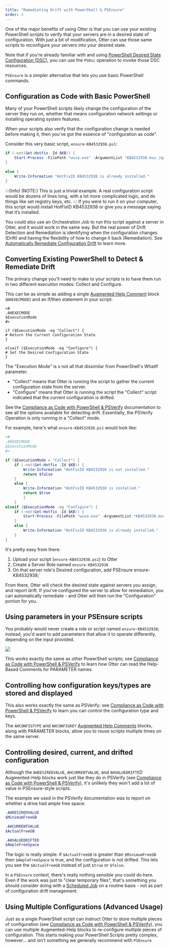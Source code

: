 ```yaml
---
title: "Remediating Drift with PowerShell & PSEnsure"
order: 3
---
```


One of the major benefits of using Otter is that you can use your existing PowerShell scripts to verify that your servers are in a desired state of configuration. With just a bit of modification, Otter can use those same scripts to reconfigure your servers into your desired state.

Note that if you're already familiar with and using [PowerShell Desired State Configuration (DSC)](https://docs.microsoft.com/en-us/powershell/scripting/dsc/overview/overview), you can use the `PSDsc` operation to invoke those DSC resources. 

`PSEnsure` is a simpler alternative that lets you use basic PowerShell commands.

## Configuration as Code with Basic PowerShell
Many of your PowerShell scripts likely change the configuration of the server they run on, whether that means configuration network settings or installing operating system features.

When your scripts also verify that the configuration change is needed before making it, then you've got the essence of "configuration as code".

Consider this very basic script, `ensure-KB4532938.ps1`:
```PowerShell
if (-not(Get-Hotfix -Id $KB)) {
    Start-Process -FilePath "wusa.exe" -ArgumentList "KB4532938.msu /quiet /norestart" -Wait 
} 

else {
    Write-Information "HotFixID KB4532938 is already installed."
}
```
:::(Info) (NOTE:)
This is just a trivial example. A real configuration script would be dozens of lines long, with a lot more complicated logic, and do things like set registry keys, etc. 
:::
If you were to run it on your computer, this script would install HotFixID KB4532938 or give you a message saying that it’s installed.

You could also use an Orchestration Job to run this script against a server in Otter, and it would work in the same way. But the real power of Drift Detection and Remediation is identifying when the configuration changes (Drift) and having the flexibility of how to change it back (Remediation). See [Automatically Remediate Configuration Drift](/docs/otter/drift-remediation-configuration-as-code/otter-automatically-remediate-configuration-drift) to learn more.

## Converting Existing PowerShell to Detect & Remediate Drift
The primary change you'll need to make to your scripts is to have them run in two different execution modes: Collect and Configure.

This can be as simple as adding a single [Augmented Help Comment](/docs/otter/scripting-in-otter/otter-scripting-augmented-help) block (`AHEXECMODE`) and an if/then statement in your script:
```(PowerShell)
<# 
.AHEXECMODE 
$ExecutionMode
#>

if ($ExecutionMode -eq "Collect") {
# Return the Current Configuration State
} 

elseif ($ExecutionMode -eq "Configure") {     
# Set the Desired Configuration State
}    
```
The "Execution Mode" is s not all that dissimilar from PowerShell's WhatIf parameter.
* "Collect" means that Otter is running the script to gather the current configuration state from the server.
* "Configure" means that Otter is running the script the "Collect" script indicated that the current configuration is drifted.

See the [Compliance as Code with PowerShell & PSVerify](/docs/otter/collecting-verifying-configuration/otter-compliance-as-code-with-powershell-psverify) documentation to see all the options available for detecting drift. Essentially, the PSVerify Operation is only running in a "Collect" mode.

For example, here's what `ensure-KB4532938.ps1` would look like:
```PowerShell
<# 
.AHEXECMODE 
$ExecutionMode
#>

if ($ExecutionMode = "Collect") {
    if (-not(Get-Hotfix -Id $KB)) {
        Write-Information "HotFixID KB4532938 is not installed."
        return $false
    } 
    else {
        Write-Information "HotFixID KB4532938 is installed."
        return $true
        }
    } 
elseif ($ExecutionMode -eq "Configure") { 
    if (-not(Get-Hotfix -Id $KB)) {
        Start-Process -FilePath "wusa.exe" -ArgumentList "KB4532938.msu /quiet /norestart" -Wait 
    } 
    else {
        Write-Information "HotFixID KB4532938 is already installed."
    }
}
```
It's pretty easy from there:
1. Upload your script (`ensure-KB4532938.ps1`) to Otter
2. Create a Server Role named `ensure-KB4532938`
3. On that server role's Desired configuration, add PSEnsure ensure-KB4532938;`

From there, Otter will check the desired state against servers you assign, and report drift.
If you've configured the server to allow for remediation, you can automatically remediate - and Otter will then run the "Configuration" portion for you.

## Using parameters in your PSEnsure scripts
You probably would never create a role or script named `ensure-KB4532938`; instead, you'd want to add parameters that allow it to operate differently, depending on the input provided.

![](/resources/docs/using-parameters-in%20your-PSEnsure-scripts.png)

This works exactly the same as other PowerShell scripts; see [Compliance as Code with PowerShell & PSVerify](/docs/otter/collecting-verifying-configuration/otter-compliance-as-code-with-powershell-psverify) to learn how Otter can read the Help-Based Comments for PARAMETER names.

## Controlling how configuration keys/types are stored and displayed
This also works exactly the same as PSVerify; see [Compliance as Code with PowerShell & PSVerify](/docs/otter/collecting-verifying-configuration/otter-compliance-as-code-with-powershell-psverify) to learn you can control the configuration type and keys.

The `AHCONFIGTYPE` and `AHCONFIGKEY` [Augmented Help Comments](/docs/otter/scripting-in-otter/otter-scripting-augmented-help) blocks, along with PARAMETER blocks, allow you to reuse scripts multiple times on the same server.

## Controlling desired, current, and drifted configuration
Although the `AHDESIREDVALUE`, `AHCURRENTVALUE`, and `AHVALUEDRIFTE`D Augmented-Help blocks work just like they do in PSVerify (see [Compliance as Code with PowerShell & PSVerify](/docs/otter/collecting-verifying-configuration/otter-compliance-as-code-with-powershell-psverify)), it's unlikely they won't add a lot of value in PSEnsure-style scripts.

The example we used in the PSVerify documentation was to report on whether a drive had ample free space:
```PowerShell
.AHDESIREDVALUE 
$MinimumFreeGB

.AHCURRENTVALUE 
$ActualFreeGB

.AHVALUEDRIFTED
$AmpleFreeSpace
````
The logic is really simple:  if `$ActualFreeGB` is greater than `$MinimumFreeGB` then `$AmpleFreeSpace` is true, and the configuration is not drifted. This lets you see the `$ActualFreeGB` instead of just `$true` or `$false`.

In a `PSEnsure` context, there's really nothing sensible you could do here. Even if the work was just to "clear temporary files", that's something you should consider doing with a [Scheduled Job](/docs/otter/orchestration-server-automation/otter-orchestration-scheduled-recurring-jobs) on a routine basis - not as part of configuration drift management.

## Using Multiple Configurations (Advanced Usage)
Just as a single PowerShell script can instruct Otter to store multiple pieces of configuration (see [Compliance as Code with PowerShell & PSVerify](/docs/otter/collecting-verifying-configuration/otter-compliance-as-code-with-powershell-psverify)), you can use multiple Augmented-Help blocks to re-configure multiple pieces of configuration. This starts making your PowerShell Scripts pretty complex, however... and isn't something we generally recommend with `PSEnsure`